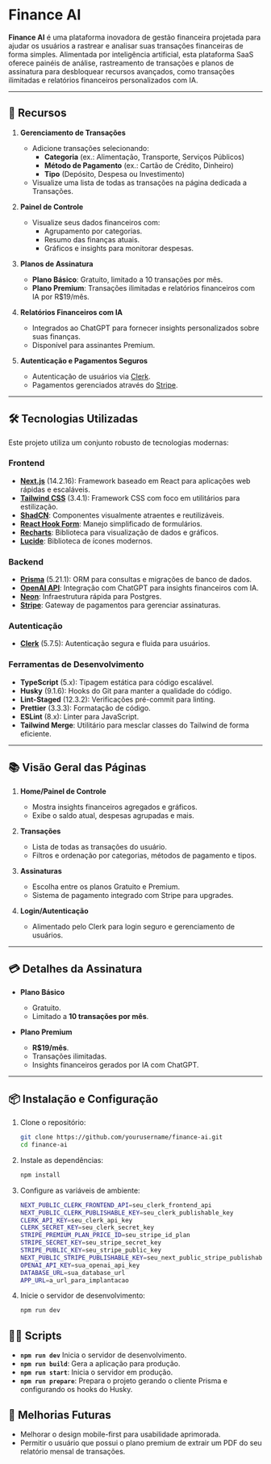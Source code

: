 # Finance AI

**Finance AI** é uma plataforma inovadora de gestão financeira projetada para ajudar os usuários a rastrear e analisar suas transações financeiras de forma simples. Alimentada por inteligência artificial, esta plataforma SaaS oferece painéis de análise, rastreamento de transações e planos de assinatura para desbloquear recursos avançados, como transações ilimitadas e relatórios financeiros personalizados com IA.

---

## 🚀 Recursos

1. **Gerenciamento de Transações**

   - Adicione transações selecionando:
     - **Categoria** (ex.: Alimentação, Transporte, Serviços Públicos)
     - **Método de Pagamento** (ex.: Cartão de Crédito, Dinheiro)
     - **Tipo** (Depósito, Despesa ou Investimento)
   - Visualize uma lista de todas as transações na página dedicada a Transações.

2. **Painel de Controle**

   - Visualize seus dados financeiros com:
     - Agrupamento por categorias.
     - Resumo das finanças atuais.
     - Gráficos e insights para monitorar despesas.

3. **Planos de Assinatura**

   - **Plano Básico**: Gratuito, limitado a 10 transações por mês.
   - **Plano Premium**: Transações ilimitadas e relatórios financeiros com IA por R$19/mês.

4. **Relatórios Financeiros com IA**

   - Integrados ao ChatGPT para fornecer insights personalizados sobre suas finanças.
   - Disponível para assinantes Premium.

5. **Autenticação e Pagamentos Seguros**
   - Autenticação de usuários via [Clerk](https://clerk.dev/).
   - Pagamentos gerenciados através do [Stripe](https://stripe.com/).

---

## 🛠️ Tecnologias Utilizadas

Este projeto utiliza um conjunto robusto de tecnologias modernas:

### **Frontend**

- **[Next.js](https://nextjs.org/)** (14.2.16): Framework baseado em React para aplicações web rápidas e escaláveis.
- **[Tailwind CSS](https://tailwindcss.com/)** (3.4.1): Framework CSS com foco em utilitários para estilização.
- **[ShadCN](https://ui.shadcn.com/)**: Componentes visualmente atraentes e reutilizáveis.
- **[React Hook Form](https://react-hook-form.com/)**: Manejo simplificado de formulários.
- **[Recharts](https://recharts.org/)**: Biblioteca para visualização de dados e gráficos.
- **[Lucide](https://lucide.dev/)**: Biblioteca de ícones modernos.

### **Backend**

- **[Prisma](https://www.prisma.io/)** (5.21.1): ORM para consultas e migrações de banco de dados.
- **[OpenAI API](https://openai.com/api/)**: Integração com ChatGPT para insights financeiros com IA.
- **[Neon](https://neon.tech/)**: Infraestrutura rápida para Postgres.
- **[Stripe](https://stripe.com/)**: Gateway de pagamentos para gerenciar assinaturas.

### **Autenticação**

- **[Clerk](https://clerk.dev/)** (5.7.5): Autenticação segura e fluida para usuários.

### **Ferramentas de Desenvolvimento**

- **TypeScript** (5.x): Tipagem estática para código escalável.
- **Husky** (9.1.6): Hooks do Git para manter a qualidade do código.
- **Lint-Staged** (12.3.2): Verificações pré-commit para linting.
- **Prettier** (3.3.3): Formatação de código.
- **ESLint** (8.x): Linter para JavaScript.
- **Tailwind Merge**: Utilitário para mesclar classes do Tailwind de forma eficiente.

---

## 📚 Visão Geral das Páginas

1. **Home/Painel de Controle**

   - Mostra insights financeiros agregados e gráficos.
   - Exibe o saldo atual, despesas agrupadas e mais.

2. **Transações**

   - Lista de todas as transações do usuário.
   - Filtros e ordenação por categorias, métodos de pagamento e tipos.

3. **Assinaturas**

   - Escolha entre os planos Gratuito e Premium.
   - Sistema de pagamento integrado com Stripe para upgrades.

4. **Login/Autenticação**
   - Alimentado pelo Clerk para login seguro e gerenciamento de usuários.

---

## 💳 Detalhes da Assinatura

- **Plano Básico**

  - Gratuito.
  - Limitado a **10 transações por mês**.

- **Plano Premium**
  - **R$19/mês**.
  - Transações ilimitadas.
  - Insights financeiros gerados por IA com ChatGPT.

---

## 📦 Instalação e Configuração

1. Clone o repositório:

   ```bash
   git clone https://github.com/yourusername/finance-ai.git
   cd finance-ai

   ```

2. Instale as dependências:

   ```bash
   npm install

   ```

3. Configure as variáveis de ambiente:

   ```bash
   NEXT_PUBLIC_CLERK_FRONTEND_API=seu_clerk_frontend_api
   NEXT_PUBLIC_CLERK_PUBLISHABLE_KEY=seu_clerk_publishable_key
   CLERK_API_KEY=seu_clerk_api_key
   CLERK_SECRET_KEY=seu_clerk_secret_key
   STRIPE_PREMIUM_PLAN_PRICE_ID=seu_stripe_id_plan
   STRIPE_SECRET_KEY=seu_stripe_secret_key
   STRIPE_PUBLIC_KEY=seu_stripe_public_key
   NEXT_PUBLIC_STRIPE_PUBLISHABLE_KEY=seu_next_public_stripe_publishable_key
   OPENAI_API_KEY=sua_openai_api_key
   DATABASE_URL=sua_database_url
   APP_URL=a_url_para_implantacao

   ```

4. Inicie o servidor de desenvolvimento:

   ```bash
   npm run dev
   ```

## 🧑‍💻 Scripts

- **`npm run dev`** Inicia o servidor de desenvolvimento.
- **`npm run build`**: Gera a aplicação para produção.
- **`npm run start`**: Inicia o servidor em produção.
- **`npm run prepare`**: Prepara o projeto gerando o cliente Prisma e configurando os hooks do Husky.

## 🌟 Melhorias Futuras

- Melhorar o design mobile-first para usabilidade aprimorada.
- Permitir o usuário que possui o plano premium de extrair um PDF do seu relatório mensal de transações.
